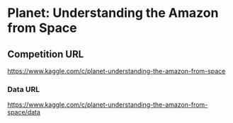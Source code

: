 # Planet: Understanding the Amazon from Space
## Competition URL
https://www.kaggle.com/c/planet-understanding-the-amazon-from-space
### Data URL
https://www.kaggle.com/c/planet-understanding-the-amazon-from-space/data
